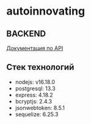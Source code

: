 # autoinnovating

## BACKEND

[Документация по API](/backend/ApiDoc.md)

## Стек технологий

- nodejs: v16.18.0
- postgresql: 13.3
- express: 4.18.2
- bcryptjs: 2.4.3
- jsonwebtoken: 8.5.1 
- sequelize: 6.25.3

## 
